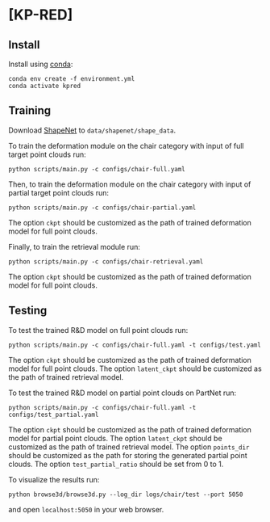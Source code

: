 # [KP-RED]

## Install

Install using [conda](https://docs.conda.io/en/latest/):
```
conda env create -f environment.yml 
conda activate kpred
```

## Training
Download [ShapeNet](https://shapenet.org/download/shapenetcore) to `data/shapenet/shape_data`.

To train the deformation module on the chair category with input of full target point clouds run:
```
python scripts/main.py -c configs/chair-full.yaml
```

Then, to train the deformation module on the chair category with input of partial target point clouds run:
```
python scripts/main.py -c configs/chair-partial.yaml
```
The option `ckpt` should be customized as the path of trained deformation model for full point clouds.

Finally, to train the retrieval module run:
```
python scripts/main.py -c configs/chair-retrieval.yaml
```
The option `ckpt` should be customized as the path of trained deformation model for full point clouds.

## Testing
To test the trained R&D model on full point clouds run:
```
python scripts/main.py -c configs/chair-full.yaml -t configs/test.yaml 
```
The option `ckpt` should be customized as the path of trained deformation model for full point clouds.
The option `latent_ckpt` should be customized as the path of trained retrieval model.

To test the trained R&D model on partial point clouds on PartNet run:
```
python scripts/main.py -c configs/chair-full.yaml -t configs/test_partial.yaml 
```
The option `ckpt` should be customized as the path of trained deformation model for partial point clouds.
The option `latent_ckpt` should be customized as the path of trained retrieval model.
The option `points_dir` should be customized as the path for storing the generated partial point clouds.
The option `test_partial_ratio` should be set from 0 to 1.

To visualize the results run:
```
python browse3d/browse3d.py --log_dir logs/chair/test --port 5050
```
and open `localhost:5050` in your web browser.

